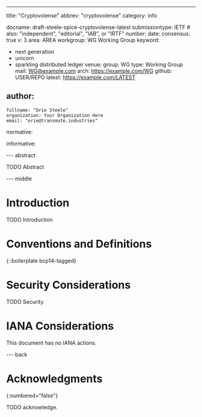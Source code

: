 ---
title: "Cryptovolense"
abbrev: "cryptovolense"
category: info

docname: draft-steele-spice-cryptovolense-latest
submissiontype: IETF  # also: "independent", "editorial", "IAB", or "IRTF"
number:
date:
consensus: true
v: 3
area: AREA
workgroup: WG Working Group
keyword:
 - next generation
 - unicorn
 - sparkling distributed ledger
venue:
  group: WG
  type: Working Group
  mail: WG@example.com
  arch: https://example.com/WG
  github: USER/REPO
  latest: https://example.com/LATEST

author:
 -
    fullname: "Orie Steele"
    organization: Your Organization Here
    email: "orie@transmute.industries"

normative:

informative:


--- abstract

TODO Abstract


--- middle

# Introduction

TODO Introduction


# Conventions and Definitions

{::boilerplate bcp14-tagged}


# Security Considerations

TODO Security


# IANA Considerations

This document has no IANA actions.


--- back

# Acknowledgments
{:numbered="false"}

TODO acknowledge.
